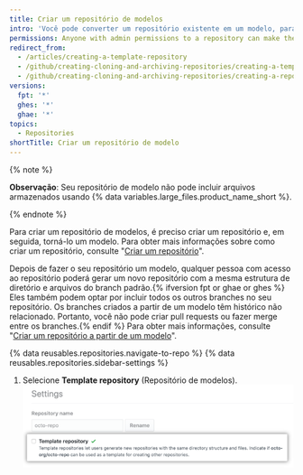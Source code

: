 ```yaml
---
title: Criar um repositório de modelos
intro: 'Você pode converter um repositório existente em um modelo, para que você e outras pessoas possam gerar novos repositórios com a mesma estrutura de diretório{% ifversion fpt or ghae or ghes %}, branches,{% endif %} e arquivos.'
permissions: Anyone with admin permissions to a repository can make the repository a template.
redirect_from:
  - /articles/creating-a-template-repository
  - /github/creating-cloning-and-archiving-repositories/creating-a-template-repository
  - /github/creating-cloning-and-archiving-repositories/creating-a-repository-on-github/creating-a-template-repository
versions:
  fpt: '*'
  ghes: '*'
  ghae: '*'
topics:
  - Repositories
shortTitle: Criar um repositório de modelo
---
```


{% note %}

**Observação**: Seu repositório de modelo não pode incluir arquivos armazenados usando {% data variables.large_files.product_name_short %}.

{% endnote %}

Para criar um repositório de modelos, é preciso criar um repositório e, em seguida, torná-lo um modelo. Para obter mais informações sobre como criar um repositório, consulte "[Criar um repositório](/articles/creating-a-new-repository)".

Depois de fazer o seu repositório um modelo, qualquer pessoa com acesso ao repositório poderá gerar um novo repositório com a mesma estrutura de diretório e arquivos do branch padrão.{% ifversion fpt or ghae or ghes %} Eles também podem optar por incluir todos os outros branches no seu repositório. Os branches criados a partir de um modelo têm histórico não relacionado. Portanto, você não pode criar pull requests ou fazer merge entre os branches.{% endif %} Para obter mais informações, consulte "[Criar um repositório a partir de um modelo](/articles/creating-a-repository-from-a-template)".

{% data reusables.repositories.navigate-to-repo %}
{% data reusables.repositories.sidebar-settings %}
1. Selecione **Template repository** (Repositório de modelos). ![Caixa de seleção para transformar um repositório em modelo](/assets/images/help/repository/template-repository-checkbox.png)
